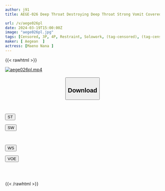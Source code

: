 ```yaml
---
author: j91
title: AEGE-026 Deep Throat Destroying Deep Throat Strong Vomit Covered Nana Maeno

url: /v/aege026pl
date: 2024-03-19T15:00:00Z
image: "aege026pl.jpg"
tags: [Censored, 3P, 4P, Restraint, Solowork, (tag-censored), (tag-censored), Deep Throating, Evil, Cruel Expression, Dark System, Vomit	]
maker: [ Aegean  ]
actress: [Maeno Nana ]
---
```



{{< rawhtml >}}

<div class="video" data-videoid="zrrX0DVVZdhYZDe">
    <a href="javascript:;">
        <img src="/v/aege026pl/aege026pl.jpg" width="WIDTH" height="HEIGHT" alt="aege026pl.mp4" loading="lazy">
    </a>
</div>

<script type="text/javascript" src="https://j91.asia/asset/on-demand-st.js"></script>

<br>
  <link rel="stylesheet" href="https://j91.asia/asset/bs5.css">
  
  <center>
  <button class="btn btn-primary" type="button" data-bs-toggle="collapse" data-bs-target=".multi-collapse" aria-expanded="false" aria-controls="multiCollapseExample1 multiCollapseExample2"><h2>Download</h2></button></center>
</p>
<div class="row">
  <div class="col">
    <div class="collapse multi-collapse" id="multiCollapseExample1">
      <div class="card card-body">
	      	      <br>
<div class="buttons">  
<p><a href="https://streamtape.to/v/zrrX0DVVZdhYZDe" target="_blank"><button class="btn-hover color-3"><i class="fa fa-download"></i> ST</button></a></p>
<p><a href="https://asnwish.com/s2jjnmrzn4ri" target="_blank"><button class="btn-hover color-2"><i class="fa fa-download"></i> SW</button></a></p></div>
    </div>
  </div>
</div>
  <div class="col">
    <div class="collapse multi-collapse" id="multiCollapseExample2">
      <div class="card card-body">
	      <br>
<div class="buttons">
<p><a href="https://wolfstream.tv/31nldb6eparu"><button class="btn-hover color-9"><i class="fa fa-download"></i> WS</button></a></p>
<p><a href="https://voe.sx/mi9g2harozbo"><button class="btn-hover color-8"><i class="fa fa-download"></i> VOE</button></a></p></div>
<br><br>
      </div>
    </div>
  </div>
</div>

{{< /rawhtml >}}